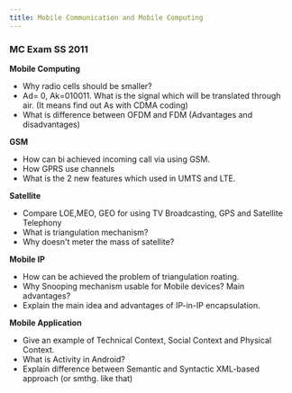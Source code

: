 ```yaml
---
title: Mobile Communication and Mobile Computing
---
```


### MC Exam SS 2011

**Mobile Computing**

- Why radio cells should be smaller?
- Ad= 0, Ak=010011. What is the signal which will be translated through air. (It means find out As with CDMA coding)
- What is difference between OFDM and FDM (Advantages and disadvantages)

**GSM**

- How can bi achieved incoming call via using GSM.
- How GPRS use channels
- What is the 2 new features which used in UMTS and LTE.

**Satellite**

- Compare LOE,MEO, GEO for using TV Broadcasting, GPS and Satellite Telephony
- What is triangulation mechanism?
- Why doesn't meter the mass of satellite?

**Mobile IP**

- How can be achieved the problem of triangulation roating.
- Why Snooping mechanism usable for Mobile devices? Main advantages?
- Explain the main idea and advantages of IP-in-IP encapsulation.

**Mobile Application**

- Give an example of Technical Context, Social Context and Physical Context.
- What is Activity in Android?
- Explain difference between Semantic and Syntactic XML-based approach (or smthg. like that)
